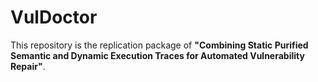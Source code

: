 # VulDoctor
 
This repository is the replication package of **"Combining Static Purified Semantic and Dynamic Execution Traces for Automated Vulnerability Repair"**.

